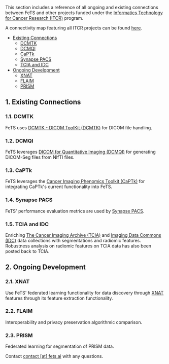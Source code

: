 This section includes a reference of all ongoing and existing connections between FeTS and other projects funded under the [Informatics Technology for Cancer Research (ITCR)](https://itcr.cancer.gov/) program.

A connectivity map featuring all ITCR projects can be found [here](https://www.ndexbio.org/#/network/04c0a7e8-af92-11e7-94d3-0ac135e8bacf).

<!-- vscode-markdown-toc -->
* [Existing Connections](#ExistingConnections)
	* [DCMTK](#DCMTK)
	* [DCMQI](#DCMQI)
	* [CaPTk](#CaPTk)
	* [Synapse PACS](#SynapsePACS)
	* [TCIA and IDC](#TCIAandIDC)
* [Ongoing Development](#OngoingDevelopment)
	* [XNAT](#XNAT)
	* [FLAIM](#FLAIM)
	* [PRISM](#PRISM)

<!-- vscode-markdown-toc-config
	numbering=true
	autoSave=true
	/vscode-markdown-toc-config -->
<!-- /vscode-markdown-toc -->

##  1. <a name='ExistingConnections'></a>Existing Connections

###  1.1. <a name='DCMTK'></a>DCMTK
FeTS uses [DCMTK - DICOM ToolKit (DCMTK)](https://dicom.offis.de/dcmtk.php.en) for DICOM file handling. 

###  1.2. <a name='DCMQI'></a>DCMQI
FeTS leverages [DICOM for Quantitative Imaging (DCMQI)](http://qiicr.org/dcmqi-guide/tutorials/intro.html) for generating DICOM-Seg files from NIfTI files. 

###  1.3. <a name='CaPTk'></a>CaPTk
FeTS leverages the [Cancer Imaging Phenomics Toolkit (CaPTk)](https://www.med.upenn.edu/cbica/captk) for integrating CaPTk's current functionality into FeTS. 

###  1.4. <a name='SynapsePACS'></a>Synapse PACS
FeTS' performance evaluation metrics are used by [Synapse PACS](https://www.synapse.org/).  

###  1.5. <a name='TCIAandIDC'></a>TCIA and IDC
Enriching [The Cancer Imaging Archive (TCIA)](https://www.cancerimagingarchive.net/) and [Imaging Data Commons (IDC)](https://datacommons.cancer.gov/repository/imaging-data-commons) data collections with segmentations and radiomic features. Robustness analysis on radiomic features on TCIA data has also been posted back to TCIA.

##  2. <a name='OngoingDevelopment'></a>Ongoing Development

###  2.1. <a name='XNAT'></a>XNAT
Use FeTS' federated learning functionality for data discovery through [XNAT](https://xnat.org) features through its feature extraction functionality. 

###  2.2. <a name='FLAIM'></a>FLAIM
Interoperability and privacy preservation algorithmic comparison. 

###  2.3. <a name='PRISM'></a>PRISM
Federated learning for segmentation of PRISM data.

Contact [contact [at] fets.ai](mailto:contact@fets.ai) with any questions.